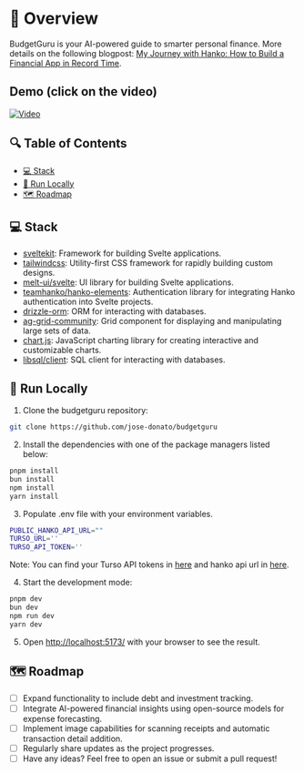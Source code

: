 # 📌 Overview

BudgetGuru is your AI-powered guide to smarter personal finance. More details on the following blogpost: [My Journey with Hanko: How to Build a Financial App in Record Time](https://dev.to/josedonato/my-journey-with-hankoio-how-to-build-a-financial-app-in-record-time-4ipg).

## Demo (click on the video)

[![Video](https://img.youtube.com/vi/Xs9-IvLBrh4/0.jpg)](https://www.youtube.com/watch?v=Xs9-IvLBrh4)

## 🔍 Table of Contents

* [💻 Stack](#stack)
* [🚀 Run Locally](#run-locally)
* [🗺️ Roadmap](#roadmap)

## 💻 Stack

- [sveltekit](https://kit.svelte.dev/): Framework for building Svelte applications.
- [tailwindcss](https://tailwindcss.com/): Utility-first CSS framework for rapidly building custom designs.
- [melt-ui/svelte](https://github.com/melt-ui/svelte): UI library for building Svelte applications.
- [teamhanko/hanko-elements](https://github.com/teamhanko/hanko-elements): Authentication library for integrating Hanko authentication into Svelte projects.
- [drizzle-orm](https://orm.drizzle.team/): ORM for interacting with databases.
- [ag-grid-community](https://www.ag-grid.com/): Grid component for displaying and manipulating large sets of data.
- [chart.js](https://www.chartjs.org/): JavaScript charting library for creating interactive and customizable charts.
- [libsql/client](https://github.com/libsql/client): SQL client for interacting with databases.

## 🚀 Run Locally
1. Clone the budgetguru repository:
```sh
git clone https://github.com/jose-donato/budgetguru
```
2. Install the dependencies with one of the package managers listed below:
```bash
pnpm install
bun install
npm install
yarn install
```
3. Populate .env file with your environment variables.
```bash
PUBLIC_HANKO_API_URL=""
TURSO_URL=''
TURSO_API_TOKEN=''
``` 
Note: You can find your Turso API tokens in [here](https://turso.tech/) and hanko api url in [here](https://hanko.io/).

4. Start the development mode:
```bash
pnpm dev
bun dev
npm run dev
yarn dev
```

5. Open [http://localhost:5173/](http://localhost:5173/) with your browser to see the result.

## 🗺️ Roadmap
- [ ] Expand functionality to include debt and investment tracking.
- [ ] Integrate AI-powered financial insights using open-source models for expense forecasting.
- [ ] Implement image capabilities for scanning receipts and automatic transaction detail addition.
- [ ] Regularly share updates as the project progresses.
- [ ] Have any ideas? Feel free to open an issue or submit a pull request!
